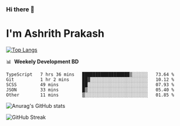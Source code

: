 ### Hi there 👋
# I'm Ashrith Prakash

[![Top Langs](https://github-readme-stats.vercel.app/api/top-langs/?username=xxcheckmatexx&count_private=true&include_all_commits=true&show_icons=true&line_height=20&title_color=FFFFFF&icon_color=FFFFFF&text_color=FFFFFF&bg_color=0D1117&langs_count=8)](https://github.com/anuraghazra/github-readme-stats)

📊 &nbsp;**Weekely Development BD**

<!--START_SECTION:waka-->

```text
TypeScript   7 hrs 36 mins   ██████████████████▒░░░░░░   73.64 %
Git          1 hr 2 mins     ██▓░░░░░░░░░░░░░░░░░░░░░░   10.12 %
SCSS         49 mins         ██░░░░░░░░░░░░░░░░░░░░░░░   07.93 %
JSON         33 mins         █▒░░░░░░░░░░░░░░░░░░░░░░░   05.40 %
Other        11 mins         ▒░░░░░░░░░░░░░░░░░░░░░░░░   01.85 %
```

<!--END_SECTION:waka-->

![Anurag's GitHub stats](https://github-readme-stats.vercel.app/api?username=xxcheckmatexx&count_private=true&show_icons=true&theme=merko)  

![GitHub Streak](http://github-readme-streak-stats.herokuapp.com?user=xxcheckmatexx&theme=merko&hide_border=true&date_format=M%20j%5B%2C%20Y%5D&fire=DD0E0B)
<br/>
